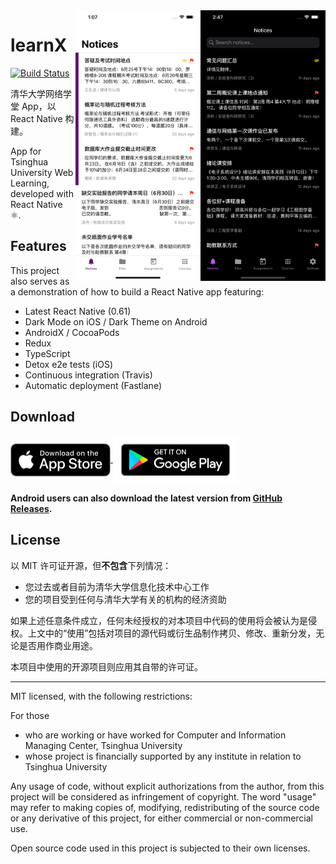<img align="right" width="200" src="docs/screenshots/5.png" />
<img align="right" width="200" src="docs/screenshots/1.jpg" />

# learnX

[![Build Status](https://travis-ci.com/robertying/learnX.svg?branch=master)](https://travis-ci.com/robertying/learnX)

清华大学网络学堂 App，以 React Native 构建。

App for Tsinghua University Web Learning, developed with React Native ⚛️.

## Features

This project also serves as a demonstration of how to build a React Native app featuring:

- Latest React Native (0.61)
- Dark Mode on iOS / Dark Theme on Android
- AndroidX / CocoaPods
- Redux
- TypeScript
- Detox e2e tests (iOS)
- Continuous integration (Travis)
- Automatic deployment (Fastlane)

## Download

<a href='https://apps.apple.com/cn/app/learnx-thu-web-learning/id1459073115?ls=1'>
    <img align="center" width=160 alt='Download on the App Store' src='docs/assets/Download_on_the_App_Store_Badge_US-UK_RGB_blk_092917.svg' />
</a>
<a href='https://play.google.com/store/apps/details?id=io.robertying.learnx&pcampaignid=pcampaignidMKT-Other-global-all-co-prtnr-py-PartBadge-Mar2515-1'>
    <img align="center" width=200 alt='Get it on Google Play' src='docs/assets/google-play-badge.svg' />
</a>

**Android users can also download the latest version from [GitHub Releases](https://github.com/robertying/learnX/releases).**

## License

以 MIT 许可证开源，但**不包含**下列情况：

- 您过去或者目前为清华大学信息化技术中心工作
- 您的项目受到任何与清华大学有关的机构的经济资助

如果上述任意条件成立，任何未经授权的对本项目中代码的使用将会被认为是侵权。上文中的“使用”包括对项目的源代码或衍生品制作拷贝、修改、重新分发，无论是否用作商业用途。

本项目中使用的开源项目则应用其自带的许可证。

---

MIT licensed, with the following restrictions:

For those

- who are working or have worked for Computer and Information Managing Center, Tsinghua University
- whose project is financially supported by any institute in relation to Tsinghua University

Any usage of code, without explicit authorizations from the author, from this project will be considered as infringement of copyright. The word "usage" may refer to making copies of, modifying, redistributing of the source code or any derivative of this project, for either commercial or non-commercial use.

Open source code used in this project is subjected to their own licenses.
